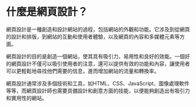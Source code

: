 # 什麼是網頁設計？

網頁設計是一種創造和設計網站的過程，包括網站的外觀和功能。它涉及到從網頁的設計和排版，到網站的互動和使用者體驗，以及網頁的內容和多媒體元素等方面。

網頁設計的目的是創造一個網站，使其具有吸引力、易用性和良好的效能。一個好的網頁設計不僅可以吸引使用者的注意，還可以提供有效的功能和內容，讓使用者可以更輕鬆地尋找他們需要的信息，進而增加網站的流量和轉換率。

網頁設計通常涉及多個技術和工具，如HTML、CSS、JavaScript、圖像處理軟件等等，而網頁設計師也需要具備設計和創意方面的技能，以便能夠創造出有吸引力和實用性的網站。